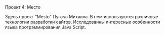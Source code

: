 Проект 4: Место

Здесь проект "Mesto" Пугача Михаила. В нем используются различные технологии разработки сайтов.
Исследованны интересные особенности языка программирования Java Script.

